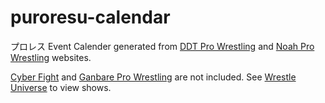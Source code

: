 # puroresu-calendar

プロレス Event Calender generated from [DDT Pro Wrestling](https://www.ddtpro.com/schedules) and [Noah Pro Wrestling](https://www.noah.co.jp/schedule/) websites.

[Cyber Fight](https://series.cyber-fight.co.jp/) and [Ganbare Pro Wrestling](https://en.wikipedia.org/wiki/Ganbare_Pro-Wrestling) are not included. See [Wrestle Universe](https://www.wrestle-universe.com/) to view shows.
